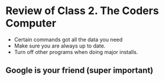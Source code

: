 # Review of Class 2.  The Coders Computer

- Certain commands got all the data you need
- Make sure you are always up to date.
- Turn off other programs when doing major installs.

## Google is your friend (super important)

